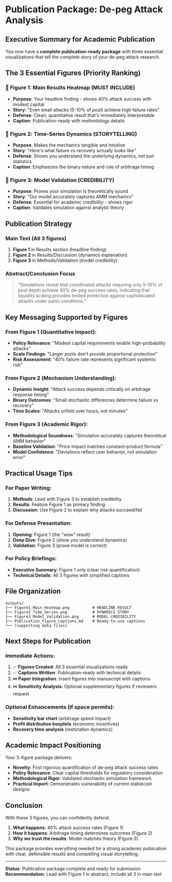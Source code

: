 # Publication Package: De-peg Attack Analysis

## Executive Summary for Academic Publication

You now have a **complete publication-ready package** with three essential visualizations that tell the complete story of your de-peg attack research.

## The 3 Essential Figures (Priority Ranking)

### 🥇 **Figure 1: Main Results Heatmap** (MUST INCLUDE)
- **Purpose**: Your headline finding - shows 40% attack success with modest capital
- **Story**: "Even small attacks (5-10% of pool) achieve high failure rates"  
- **Defense**: Clean, quantitative result that's immediately interpretable
- **Caption**: Publication-ready with methodology details

### 🥈 **Figure 2: Time-Series Dynamics** (STORYTELLING)
- **Purpose**: Makes the mechanics tangible and intuitive
- **Story**: "Here's what failure vs recovery actually looks like"
- **Defense**: Shows you understand the underlying dynamics, not just statistics
- **Caption**: Emphasizes the binary nature and role of arbitrage timing

### 🥉 **Figure 3: Model Validation** (CREDIBILITY) 
- **Purpose**: Proves your simulation is theoretically sound
- **Story**: "Our model accurately captures AMM mechanics"
- **Defense**: Essential for academic credibility - shows rigor
- **Caption**: Validates simulation against analytic theory

## Publication Strategy

### Main Text (All 3 figures)
1. **Figure 1** in Results section (headline finding)
2. **Figure 2** in Results/Discussion (dynamics explanation) 
3. **Figure 3** in Methods/Validation (model credibility)

### Abstract/Conclusion Focus
> "Simulations reveal that coordinated attacks requiring only 5-10% of pool depth achieve 40% de-peg success rates, indicating that liquidity scaling provides limited protection against sophisticated attacks under panic conditions."

## Key Messaging Supported by Figures

### From Figure 1 (Quantitative Impact):
- **Policy Relevance**: "Modest capital requirements enable high-probability attacks"
- **Scale Findings**: "Larger pools don't provide proportional protection" 
- **Risk Assessment**: "40% failure rate represents significant systemic risk"

### From Figure 2 (Mechanism Understanding):
- **Dynamic Insight**: "Attack success depends critically on arbitrage response timing"
- **Binary Outcomes**: "Small stochastic differences determine failure vs recovery"
- **Time Scales**: "Attacks unfold over hours, not minutes"

### From Figure 3 (Academic Rigor):
- **Methodological Soundness**: "Simulation accurately captures theoretical AMM behavior"
- **Baseline Validation**: "Price impact matches constant-product formula"
- **Model Confidence**: "Deviations reflect user behavior, not simulation error"

## Practical Usage Tips

### For Paper Writing:
1. **Methods**: Lead with Figure 3 to establish credibility
2. **Results**: Feature Figure 1 as primary finding  
3. **Discussion**: Use Figure 2 to explain why attacks succeed/fail

### For Defense Presentation:
1. **Opening**: Figure 1 (the "wow" result)
2. **Deep Dive**: Figure 2 (show you understand dynamics)
3. **Validation**: Figure 3 (prove model is correct)

### For Policy Briefings:
- **Executive Summary**: Figure 1 only (clear risk quantification)
- **Technical Details**: All 3 figures with simplified captions

## File Organization

```
outputs/
├── Figure1_Main_Heatmap.png          # HEADLINE RESULT
├── Figure2_Time_Series.png           # DYNAMICS STORY  
├── Figure3_Model_Validation.png      # MODEL CREDIBILITY
├── Publication_Figure_Captions.md    # Ready-to-use captions
└── [supporting data files]
```

## Next Steps for Publication

### Immediate Actions:
1. ✅ **Figures Created**: All 3 essential visualizations ready
2. ✅ **Captions Written**: Publication-ready with technical details
3. ⏭️ **Paper Integration**: Insert figures into manuscript with captions
4. ⏭️ **Sensitivity Analysis**: Optional supplementary figures if reviewers request

### Optional Enhancements (if space permits):
- **Sensitivity bar chart** (arbitrage speed impact)
- **Profit distribution boxplots** (economic incentives)
- **Recovery time analysis** (restoration dynamics)

## Academic Impact Positioning

Your 3-figure package delivers:
- **Novelty**: First rigorous quantification of de-peg attack success rates
- **Policy Relevance**: Clear capital thresholds for regulatory consideration  
- **Methodological Rigor**: Validated stochastic simulation framework
- **Practical Import**: Demonstrates vulnerability of current stablecoin designs

## Conclusion

With these 3 figures, you can confidently defend:
1. **What happens**: 40% attack success rates (Figure 1)
2. **How it happens**: Arbitrage timing determines outcomes (Figure 2)  
3. **Why we trust the results**: Model matches theory (Figure 3)

This package provides everything needed for a strong academic publication with clear, defensible results and compelling visual storytelling.

---

**Status**: Publication package complete and ready for submission
**Recommendation**: Lead with Figure 1 in abstract, include all 3 in main text
